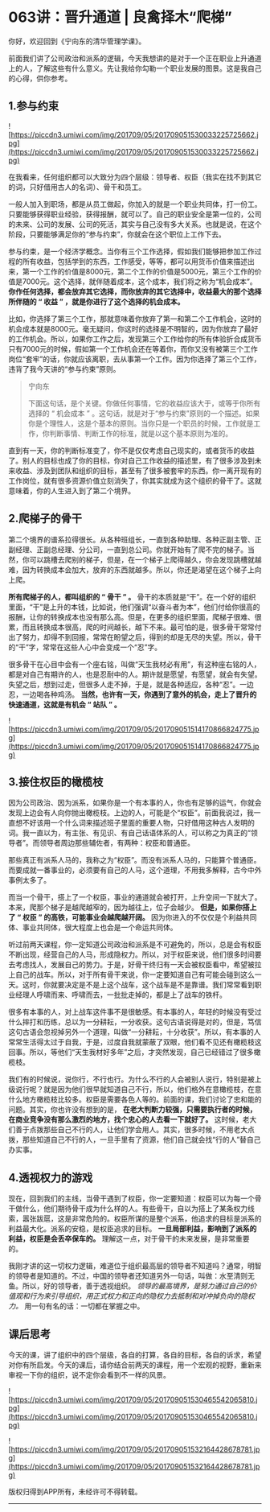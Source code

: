 # 063讲：晋升通道 | 良禽择木“爬梯”

你好，欢迎回到《宁向东的清华管理学课》。

前面我们讲了公司政治和派系的逻辑，今天我想讲的是对于一个正在职业上升通道上的人，了解这些有什么意义。先让我给你勾勒一个职业发展的图景。这是我自己的心得，供你参考。

## 1.参与约束

![https://piccdn3.umiwi.com/img/201709/05/201709051530033225725662.jpg](https://piccdn3.umiwi.com/img/201709/05/201709051530033225725662.jpg)

在我看来，任何组织都可以大致分为四个层级：领导者、权臣（我实在找不到其它的词，只好借用古人的名词）、骨干和员工。

一般人加入到职场，都是从员工做起，你加入的就是一个职业共同体，打一份工。只要能够获得职业经验，获得报酬，就可以了。自己的职业安全是第一位的，公司的未来、公司的发展、公司的死活，其实与自己没有多大关系。也就是说，在这个阶段，只要能够满足你的“参与约束”，你就会在这个职位上工作下去。

参与约束，是一个经济学概念。当你有三个工作选择，假如我们能够把参加工作过程的所有收益，包括学到的东西，工作感受，等等，都可以用货币价值来描述出来，第一个工作的价值是8000元，第二个工作的价值是5000元，第三个工作的价值是7000元。这个选择，就伴随着成本，这个成本，我们将之称为“机会成本”。 **你作任何选择，都会放弃其它选择，而你放弃的其它选择中，收益最大的那个选择所伴随的 “ 收益 ” ，就是你进行了这个选择的机会成本。**

比如，你选择了第三个工作，那就意味着你放弃了第一和第二个工作机会，这时的机会成本就是8000元。毫无疑问，你这时的选择是不明智的，因为你放弃了最好的工作机会。所以，如果你工作之后，发现第三个工作给你的所有体验折合成货币只有7000元的时候，假如第一个工作机会还在等着你，而你又没有被第三个工作岗位“套牢”的话，你就应该离职，去从事第一个工作。因为你选择了第三个工作，违背了我今天讲的“参与约束”原则。

> 宁向东
> 
> 下面这句话，是个关键。你做任何事情，它的收益应该大于，或等于你所有选择的 “ 机会成本 ” 。这句话，就是对于“参与约束”原则的一个描述。如果你是个理性人，这是个基本的原则。当你只是一个职员的时候，工作就是工作，你判断事情、判断工作的标准，就是以这个基本原则为准的。

直到有一天，你的判断标准变了，你不是仅仅考虑自己现实的，或者货币的收益了。别人的目标也成了你的目标，你对自己工作收益的描述里，有了很多涉及到未来收益、涉及到团队和组织的目标，甚至有了很多被套牢的东西。你一离开现有的工作岗位，就有很多资源价值立刻消失了，你其实就成为这个组织的骨干了。这就意味着，你的人生进入到了第二个境界。

## 2.爬梯子的骨干

第二个境界的谱系拉得很长。从各种班组长，一直到各种助理、各种正副主管、正副经理、正副总经理、分公司，一直到总公司。你就开始有了爬不完的梯子。当然，你可以跳槽去爬别的梯子，但是，在一个梯子上爬得越久，你会发现跳槽就越难，因为转换成本会加大，放弃的东西就越多。所以，你还是渴望在这个梯子上向上爬。

 **所有爬梯子的人，都叫组织的 “ 骨干 ” 。** 骨干的本质就是“干”。在一个好的组织里面，“干”是上升的本钱，比如说，他们强调“以奋斗者为本”，他们付给你很高的报酬，让你的转换成本也没有那么高。但是，在更多的组织里面，爬梯子很难、很累，而且转换成本很高，爬的时间越长，越下不来。最可怕的是，很多骨干常常付出了努力，却得不到回报，常常在盼望之后，得到的却是无尽的失望。所以，骨干的“干”字，常常在这些人心中会变成一个“忍”字。

很多骨干在心目中会有一个座右铭，叫做“天生我材必有用”，有这种座右铭的人，都是对自己有期许的人，也是忍耐中的人。期许就是愿望，有愿望，就会有失望。失望之后，想到过走，但很多人走不掉，于是，就是各种适应，各种“忍”。一边忍，一边喝各种鸡汤。 **当然，也许有一天，你遇到了意外的机会，走上了晋升的快速通道，这就是有机会 “ 站队 ” 。**

![https://piccdn3.umiwi.com/img/201709/05/201709051514170866824775.jpg](https://piccdn3.umiwi.com/img/201709/05/201709051514170866824775.jpg)

## 3.接住权臣的橄榄枝

因为公司政治、因为派系，如果你是一个有本事的人，你也有足够的运气，你就会发现上边会有人向你抛出橄榄枝。上边的人，可能是个“权臣”。前面我说过，我一直想不好该用一个什么词来描述班子里面的重要人物，只好借用这种古人发明的词。我一直以为，有主张、有见识、有自己话语体系的人，可以称之为真正的“领导者”。而领导者周边那些辅佐者，有两种：权臣和普通臣。

那些真正有派系人马的，我称之为“权臣”。而没有派系人马的，只能算个普通臣。而要成就一番事业的，必须要有自己的人马，这个道理，不用我多解释，古今中外事例太多了。

而当一个骨干，搭上了一个权臣，事业的通道就会被打开，上升空间一下就大了。本来，爬那个梯子是越爬越窄的，因为越往上，位子会越少。 **但是，如果你搭上了 “ 权臣 ” 的高铁，可能事业会越爬越开阔。** 因为你进入的不仅仅是个利益共同体、事业共同体，很大程度上也会是一个命运共同体。

听过前两天课程，你一定知道公司政治和派系是不可避免的，所以，总是会有权臣不断出现，经营自己的人马，形成隐权力。所以，对于权臣来说，他们很多时间要去考虑找人，发展自己的势力。于是，好骨干终归有一天会被权臣看中，希望被拉上自己的战车。所以，对于所有骨干来说，你一定要知道自己有可能会碰到这么一天。这时，你就要决定是不是上这个战车，这个战车是不是靠谱。我们常常看到职业经理人呼啸而来、呼啸而去，一批批走掉的，都是上了战车的铁杆。

很多有本事的人，对上战车这件事不是很敏感。有本事的人，年轻的时候没有受过什么摔打和历练，总以为一分耕耘，一分收获。这句古语说得是对的，但是，笃信这句古语会忽视掉另外一个道理，叫做“一分耕耘，十分收获”。所以，有本事的人常常生活得太过于自我，于是，过度自我就蒙蔽了双眼，他们看不见还有橄榄枝这回事。所以，等他们“天生我材好多年”之后，才突然发现，自己已经错过了很多橄榄枝。

我们有的时候说，说你行，不行也行。为什么不行的人会被别人说行，特别是被上级说行呢？就是因为他们很早就知道自己不行，所以，他们格外在意橄榄枝，在意什么地方橄榄枝比较多。权臣是需要各色人等的。前面的课，我们讨论了忠和能的问题。其实，你也许没有想到的是， **在老大判断力较强，只需要执行者的时候，在商业竞争没有那么激烈的地方，找个忠心的人去看一下就好了。** 这时候，老大们善于点拨那些自己不行的人，让他们学会用人。其实，很多时候，不用老大点拨，那些知道自己不行的人，一旦手里有了资源，他们自己就会找“行的人”替自己办实事。

## 4.透视权力的游戏

现在，回到我们的主线，当骨干遇到了权臣，你一定要知道：权臣可以为每一个骨干做什么，他们期待骨干成为什么样的人。有些骨干，自以为搭上了某条权力线索，嚣张跋扈，这是非常危险的。权臣所谋的是整个派系，他追求的目标是派系的利益最大化。派系的安稳，是权臣追求的目标。 **一旦局部利益，影响到了派系的利益，权臣是会丢卒保车的。** 理解这一点，对于骨干的未来发展，是非常重要的。

我刚才讲的这一切权力逻辑，难道位于组织最高层的领导者不知道吗？通常，明智的领导者是知道的。不过，中国的领导者还知道另外一句话，叫做：水至清则无鱼。所以，好的领导者，善于透视组织。 *领导的最高境界，是努力通过自己的价值观和行为来引导组织，用正式权力和正向的隐权力去抵制和对冲掉负向的隐权力。* 用一句有名的话：一切都在掌握之中。

## 课后思考

今天的课，讲了组织中的四个层级，各自的打算，各自的目标，各自的诉求，希望对你有所启发。今天的课后，请你结合前两天的课程，用一个宏观的视野，重新来审视一下你的组织，说不定你会看到不一样的风景。

![https://piccdn3.umiwi.com/img/201709/05/201709051530465542065810.jpg](https://piccdn3.umiwi.com/img/201709/05/201709051530465542065810.jpg)

![https://piccdn3.umiwi.com/img/201709/05/201709051532164428678781.jpg](https://piccdn3.umiwi.com/img/201709/05/201709051532164428678781.jpg)

版权归得到APP所有，未经许可不得转载。

---

